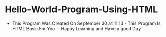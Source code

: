 # Hello-World-Program-Using-HTML
- This Program Was Created On September 30 at 11:13 - This Program Is  HTML Basic For You. - Happy Learning and Have a good Day
